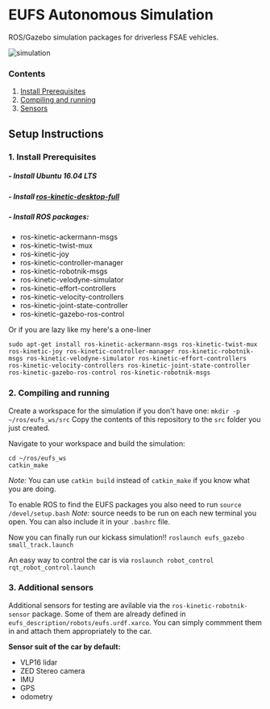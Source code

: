 # EUFS Autonomous Simulation

ROS/Gazebo simulation packages for driverless FSAE vehicles.

![simulation](https://eufs.eusa.ed.ac.uk/wp-content/uploads/2018/05/eufsa-sim.jpg)

### Contents
1. [Install Prerequisites](#requirements)
2. [Compiling and running](#compiling)
3. [Sensors](#sensors)

## Setup Instructions
### 1. Install Prerequisites <a name="requirements"></a>
##### - Install Ubuntu 16.04 LTS
##### - Install [ros-kinetic-desktop-full](http://wiki.ros.org/kinetic/Installation)
##### - Install ROS packages:
* ros-kinetic-ackermann-msgs
* ros-kinetic-twist-mux
* ros-kinetic-joy
* ros-kinetic-controller-manager
* ros-kinetic-robotnik-msgs
* ros-kinetic-velodyne-simulator
* ros-kinetic-effort-controllers
* ros-kinetic-velocity-controllers
* ros-kinetic-joint-state-controller
* ros-kinetic-gazebo-ros-control

Or if you are lazy like my here's a one-liner
```
sudo apt-get install ros-kinetic-ackermann-msgs ros-kinetic-twist-mux ros-kinetic-joy ros-kinetic-controller-manager ros-kinetic-robotnik-msgs ros-kinetic-velodyne-simulator ros-kinetic-effort-controllers ros-kinetic-velocity-controllers ros-kinetic-joint-state-controller ros-kinetic-gazebo-ros-control ros-kinetic-robotnik-msgs
```


### 2. Compiling and running <a name="compiling"></a>

Create a workspace for the simulation if you don't have one:
```mkdir -p ~/ros/eufs_ws/src```
Copy the contents of this repository to the `src` folder you just created.

Navigate to your workspace and build the simulation:
```
cd ~/ros/eufs_ws
catkin_make
```
_Note:_ You can use `catkin build` instead of `catkin_make` if you know what you are doing.

To enable ROS to find the EUFS packages you also need to run
```source /devel/setup.bash```
_Note:_ source needs to be run on each new terminal you open. You can also include it in your `.bashrc` file.

Now you can finally run our kickass simulation!!
```roslaunch eufs_gazebo small_track.launch```

An easy way to control the car is via
```roslaunch robot_control rqt_robot_control.launch```

### 3. Additional sensors <a name="sensors"></a>
Additional sensors for testing are avilable via the `ros-kinetic-robotnik-sensor` package. Some of them are already defined in `eufs_description/robots/eufs.urdf.xarco`. You can simply commment them in and attach them appropriately to the car.


**Sensor suit of the car by default:**

* VLP16 lidar
* ZED Stereo camera
* IMU
* GPS
* odometry
